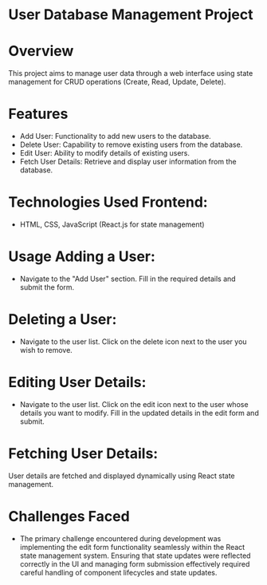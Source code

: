 # User Database Management Project

# Overview

This project aims to manage user data through a web interface using state
management for CRUD operations (Create, Read, Update, Delete).

# Features

- Add User: Functionality to add new users to the database.
- Delete User: Capability to remove existing users from the database.
- Edit User: Ability to modify details of existing users.
- Fetch User Details: Retrieve and display user information from the database.

# Technologies Used Frontend:

- HTML, CSS, JavaScript (React.js for state management)

# Usage Adding a User:

- Navigate to the "Add User" section. Fill in the required details and submit
  the form.

# Deleting a User:

- Navigate to the user list. Click on the delete icon next to the user you wish
  to remove.

# Editing User Details:

- Navigate to the user list. Click on the edit icon next to the user whose
  details you want to modify. Fill in the updated details in the edit form and
  submit.

# Fetching User Details:

User details are fetched and displayed dynamically using React state management.

# Challenges Faced

- The primary challenge encountered during development was implementing the edit
  form functionality seamlessly within the React state management system.
  Ensuring that state updates were reflected correctly in the UI and managing
  form submission effectively required careful handling of component lifecycles
  and state updates.
